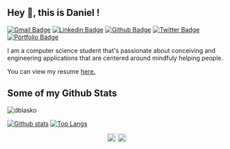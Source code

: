 ## Hey 👋, this is Daniel !
[![Gmail Badge](https://img.shields.io/badge/-daniel.blasko.dev@gmail.com-c14438?style=flat&logo=Gmail&logoColor=white&link=mailto:daniel.blasko.dev@gmail.com)](mailto:daniel.blasko.dev@gmail.com) 
[![Linkedin Badge](https://img.shields.io/badge/-dblasko-0072b1?style=flat&logo=Linkedin&logoColor=white&link=https://www.linkedin.com/in/dblasko/)](https://www.linkedin.com/in/dblasko/) [![Github Badge](https://img.shields.io/badge/-dblasko-grey?style=flat&logo=github&logoColor=white&link=https://github.com/dblasko/)](https://www.github.com/dblasko/) [![Twitter Badge](https://img.shields.io/badge/-blskdan-00acee?style=flat&logo=twitter&logoColor=white&link=https://twitter.com/blskdan/)](https://www.twitter.com/blskdan/) [![Portfolio Badge](https://img.shields.io/badge/portfolio-web-blue?style=flat&link=https://github.com/dblasko/)](https://github.com/dblasko/) <p align='left'>I am a computer science student that's passionate about conceiving and engineering applications that are centered around mindfuly helping people.</p><p align='left'> You can view my resume <a href='https://dblasko.fr/' target=_blank><u>here</u>.</a></p>
## Some of my Github Stats
<p align=left> <img src=https://komarev.com/ghpvc/?username=dblasko alt=dblasko /> </p>

[![Github stats](https://github-readme-stats.vercel.app/api?username=dblasko&show_icons=true&include_all_commits=true)](https://github.com/dblasko/github-readme-stats)
[![Top Langs](https://github-readme-stats.vercel.app/api/top-langs/?username=dblasko&layout=compact)](https://github.com/dblasko/github-readme-stats)


<p align="center">
<a href="https://twitter.com/blskdan" target="blank"><img align="center" src="https://cdn.jsdelivr.net/npm/simple-icons@3.0.1/icons/twitter.svg" alt="blskdan" height="20" width="20" /></a>
<a href="https://linkedin.com/in/dblasko" target="blank"><img align="center" src="https://cdn.jsdelivr.net/npm/simple-icons@3.0.1/icons/linkedin.svg" alt="dblasko" height="20" width="20" /></a>
</p>
